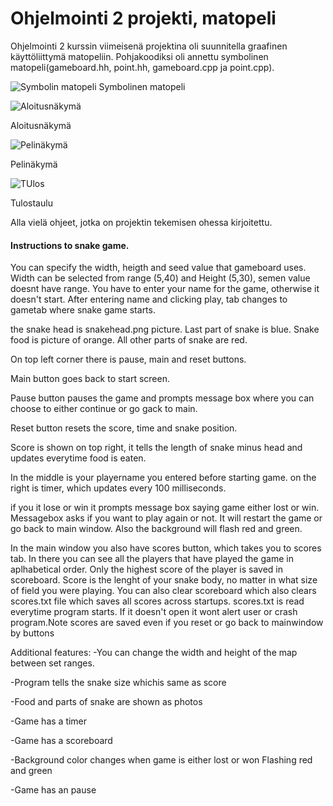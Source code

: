 # Ohjelmointi 2 projekti, matopeli

Ohjelmointi 2 kurssin viimeisenä projektina oli suunnitella graafinen käyttöliittymä matopeliin. 
Pohjakoodiksi oli annettu symbolinen matopeli(gameboard.hh, point.hh, gameboard.cpp ja point.cpp). 





![Symbolin matopeli](https://user-images.githubusercontent.com/30124819/216674800-b2cc4cb9-d4d0-402a-87de-997d836b376b.png)
Symbolinen matopeli


![Aloitusnäkymä](https://user-images.githubusercontent.com/30124819/216680779-a2bbe990-045f-452e-b36f-16fbdf3a3420.png)

Aloitusnäkymä




![Pelinäkymä](https://user-images.githubusercontent.com/30124819/216681181-7e72de51-c523-458b-ba69-81ff89948c56.png)

Pelinäkymä



![TUlos](https://user-images.githubusercontent.com/30124819/216680888-d16599b2-6e16-4d82-a7e5-7bf00b9ff7ce.png)

Tulostaulu


Alla vielä ohjeet, jotka on projektin tekemisen ohessa kirjoitettu.

#### Instructions to snake game.

You can specify the width, heigth and seed value that gameboard uses.
Width can be selected from range (5,40) and Height (5,30), semen value doesnt have range.
You have to enter your name for the game, otherwise it doesn't start.
After entering name and clicking play, tab changes to gametab where snake game starts.

the snake head is snakehead.png picture.
Last part of snake is blue.
Snake food is picture of orange.
All other parts of snake are red.

On top left corner there is pause, main and reset buttons.

Main button goes back to start screen.

Pause button pauses the game and prompts message box where you can choose to either
continue or go gack to main.

Reset button resets the score, time and snake position.

Score is shown on top right, it tells the length of snake minus head and updates everytime
food is eaten.

In the middle is your playername you entered before starting game.
on the right is timer, which updates every 100 milliseconds.

if you it lose or win it prompts message box saying game either lost or win.
Messagebox asks if you want to play again or not.
It will restart the game or go back to main window.
Also the background will flash red and green.

In the main window you also have scores button, which takes you to scores tab.
In there you can see all the players that have played the game in aplhabetical order.
Only the highest score of the player is saved in scoreboard.
Score is the lenght of your snake body, no matter in what size of field you were playing.
You can also clear scoreboard which also clears scores.txt file which saves all scores across
startups. scores.txt is read everytime program starts. If it doesn't open it wont alert user or crash
program.Note scores are saved even if you reset or go back to mainwindow by buttons

Additional features:
-You can change the width and height of the map between set ranges.

-Program tells the snake size whichis same as score

-Food and parts of snake are shown as photos

-Game has a timer

-Game has a scoreboard

-Background color changes when game is either lost or won Flashing red and green

-Game has an pause










